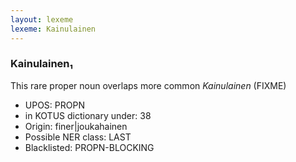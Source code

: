 ```yaml
---
layout: lexeme
lexeme: Kainulainen
---
```


###  Kainulainen₁

This rare proper noun overlaps more common *Kainulainen* (FIXME)
* UPOS:  PROPN
* in KOTUS dictionary under:  38
* Origin:  finer|joukahainen
* Possible NER class:  LAST
* Blacklisted:  PROPN-BLOCKING

